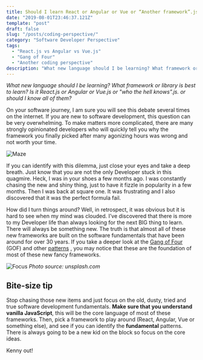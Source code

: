 ```yaml
---
title: Should I learn React or Angular or Vue or “Another framework”.js
date: "2019-08-01T23:46:37.121Z"
template: "post"
draft: false
slug: "/posts/coding-perspective/"
category: "Software Developer Perspective"
tags:
  - "React.js vs Angular vs Vue.js"
  - "Gang of Four"
  - "Another coding perspective"
description: "What new language should I be learning? What framework or library is best to learn? Is it React.js or Angular or Vue.js or should I know all of them?" 
---
```


*What new language should I be learning? What framework or library is best to learn? Is it React.js or Angular or Vue.js or "who the hell knows”.js. or should I know all of them?*

On your software journey, I am sure you will see this debate several times on the internet. If you are new to software development, this question can be very overwhelming. To make matters more complicated, there are many strongly opinionated developers who will quickly tell you why the framework you finally picked after many agonizing hours was wrong and not worth your time.  

![Maze](/media/react.jpg)

If you can identify with this dilemma, just close your eyes and take a deep breath. Just know that you are not the only Developer stuck in this quagmire. Heck, I was in your shoes a few months ago. I was constantly chasing the new and shiny thing, just to have it fizzle in popularity in a few months. Then I was back at square one. It was frustrating and I also discovered that it was the perfect formula fail.

How did I turn things around? Well, in retrospect, it was obvious but it is hard to see when my mind was clouded.  I’ve discovered that there is more to my Developer life than always looking for the next BIG thing to learn. There will always be something new. The truth is that almost all of these new frameworks are built on the software fundamentals that have been around for over 30 years. If you take a deeper look at the [Gang of Four](https://en.wikipedia.org/wiki/Design_Patterns) (GOF) and other [patterns](https://sourcemaking.com/design_patterns) , you may notice that these are the foundation of most of these new fancy frameworks.

![Focus](/media/focus.jpg)
*Photo source: unsplash.com*

## Bite-size tip
Stop chasing those new items and just focus on the old, dusty, tried and true software development fundamentals. **Make sure that you understand vanilla JavaScript**, this will be the core language of most of these frameworks. Then, pick a framework to play around (React, Angular, Vue or something else), and see if you can identify the **fundamental** patterns. There is always going to be a new kid on the block so focus on the core ideas. 

Kenny out!